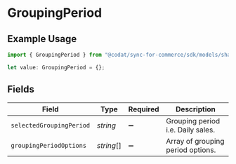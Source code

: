 # GroupingPeriod

## Example Usage

```typescript
import { GroupingPeriod } from "@codat/sync-for-commerce/sdk/models/shared";

let value: GroupingPeriod = {};
```

## Fields

| Field                             | Type                              | Required                          | Description                       |
| --------------------------------- | --------------------------------- | --------------------------------- | --------------------------------- |
| `selectedGroupingPeriod`          | *string*                          | :heavy_minus_sign:                | Grouping period i.e. Daily sales. |
| `groupingPeriodOptions`           | *string*[]                        | :heavy_minus_sign:                | Array of grouping period options. |